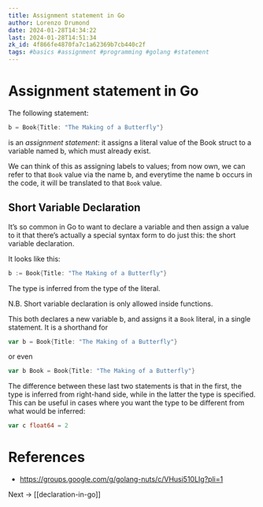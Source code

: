 ```yaml
---
title: Assignment statement in Go
author: Lorenzo Drumond
date: 2024-01-28T14:34:22
last: 2024-01-28T14:51:34
zk_id: 4f866fe4870fa7c1a62369b7cb440c2f
tags: #basics #assignment #programming #golang #statement
---
```



# Assignment statement in Go
The following statement:
```go
b = Book{Title: "The Making of a Butterfly"}
```
is an _assignment statement_: it assigns a literal value of the Book struct to a variable named b, which must already exist.

We can think of this as assigning labels to values; from now own, we can refer to that `Book` value via the name b, and everytime the name b occurs in the code, it will be translated to that `Book` value.

## Short Variable Declaration
It’s so common in Go to want to declare a variable and then assign a value to it that there’s actually a special syntax form to do just this: the short variable declaration.

It looks like this:
```go
b := Book{Title: "The Making of a Butterfly"}
```

The type is inferred from the type of the literal.

N.B. Short variable declaration is only allowed inside functions.


This both declares a new variable b, and assigns it a `Book` literal, in a single statement. It is a shorthand for
```go
var b = Book{Title: "The Making of a Butterfly"}
```

or even
```go
var b Book = Book{Title: "The Making of a Butterfly"}
```

The difference between these last two statements is that in the first, the type is inferred from right-hand side, while in the latter the type is specified. This can be useful in cases where you want the type to be different from what would be inferred:
```go
var c float64 = 2
```

# References
- https://groups.google.com/g/golang-nuts/c/VHusi510LIg?pli=1

Next -> [[declaration-in-go]]
